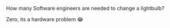 How many Software engineers are needed to change a lightbulb?

<style>
    #btnControl {
    display: none;
}
    #btnControl:checked + label > p {
    filter: blur(5px);
}
</style>
<input type="checkbox" id="btnControl"/>
<label class="btn" for="btnControl"><p>Zero, its a hardware problem 😂</p></label>